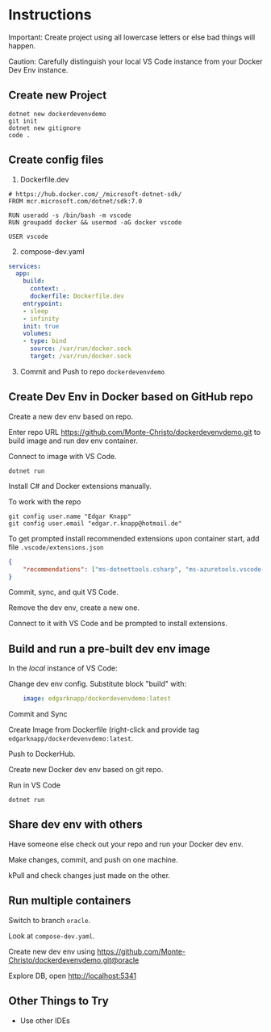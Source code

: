 # Instructions

Important: Create project using all lowercase letters or else bad things will happen.

Caution: Carefully distinguish your local VS Code instance from your Docker Dev Env instance.

## Create new Project

```CLI
dotnet new dockerdevenvdemo
git init
dotnet new gitignore
code .
```

## Create config files

1. Dockerfile.dev

```Docker
# https://hub.docker.com/_/microsoft-dotnet-sdk/
FROM mcr.microsoft.com/dotnet/sdk:7.0

RUN useradd -s /bin/bash -m vscode
RUN groupadd docker && usermod -aG docker vscode

USER vscode
```

2. compose-dev.yaml

```YAML
services:
  app:
    build:
      context: .
      dockerfile: Dockerfile.dev
    entrypoint:
    - sleep
    - infinity
    init: true
    volumes:
    - type: bind
      source: /var/run/docker.sock
      target: /var/run/docker.sock
```

3. Commit and Push to repo `dockerdevenvdemo`

## Create Dev Env in Docker based on GitHub repo

Create a new dev env based on repo.

Enter repo URL <https://github.com/Monte-Christo/dockerdevenvdemo.git> to build image and run dev env container.

Connect to image with VS Code.

```CLI
dotnet run
```

Install C# and Docker extensions manually.

To work with the repo

```CLI
git config user.name "Edgar Knapp" 
git config user.email "edgar.r.knapp@hotmail.de"
```

To get prompted install recommended extensions upon container start, add file
`.vscode/extensions.json`

```JSON
{
    "recommendations": ["ms-dotnettools.csharp", "ms-azuretools.vscode-docker"]
}
  ```

Commit, sync, and quit VS Code.

Remove the dev env, create a new one.

Connect to it with VS Code and be prompted to install extensions.

## Build and run a pre-built dev env image

In the *local* instance of VS Code:

Change dev env config. Substitute block "build" with:

```YAML
    image: edgarknapp/dockerdevenvdemo:latest
```

Commit and Sync

Create Image from Dockerfile (right-click and provide tag `edgarknapp/dockerdevenvdemo:latest`.

Push to DockerHub.

Create new Docker dev env based on git repo.

Run in VS Code

```CLI
dotnet run
```

## Share dev env with others

Have someone else check out your repo and run your Docker dev env.

Make changes, commit, and push on one machine.

kPull and check changes just made on the other.

## Run multiple containers

Switch to branch `oracle`.

Look at `compose-dev.yaml`.

Create new dev env using <https://github.com/Monte-Christo/dockerdevenvdemo.git@oracle>

Explore DB, open <http://localhost:5341>

## Other Things to Try

- Use other IDEs
